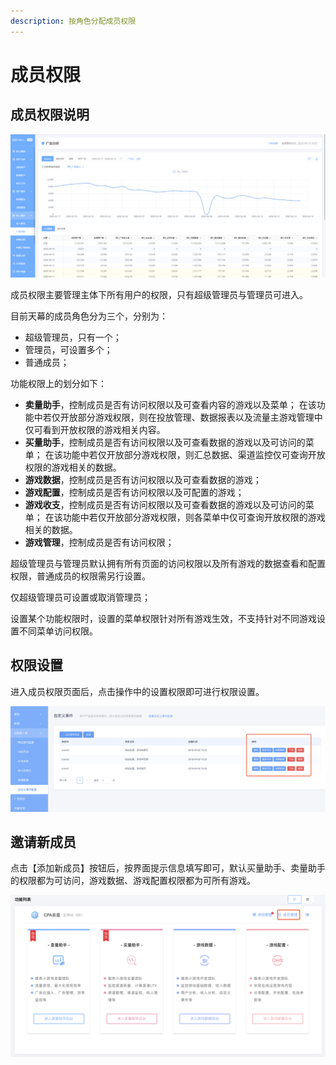 ```yaml
---
description: 按角色分配成员权限
---
```


# 成员权限

## 成员权限说明

![](../.gitbook/assets/image%20%28235%29.png)

成员权限主要管理主体下所有用户的权限，只有超级管理员与管理员可进入。

目前天幕的成员角色分为三个，分别为：

* 超级管理员，只有一个；
* 管理员，可设置多个；
* 普通成员；

功能权限上的划分如下：

* **卖量助手**，控制成员是否有访问权限以及可查看内容的游戏以及菜单； 在该功能中若仅开放部分游戏权限，则在投放管理、数据报表以及流量主游戏管理中仅可看到开放权限的游戏相关内容。
* **买量助手**，控制成员是否有访问权限以及可查看数据的游戏以及可访问的菜单； 在该功能中若仅开放部分游戏权限，则汇总数据、渠道监控仅可查询开放权限的游戏相关的数据。
* **游戏数据**，控制成员是否有访问权限以及可查看数据的游戏；
* **游戏配置**，控制成员是否有访问权限以及可配置的游戏；
* **游戏收支**，控制成员是否有访问权限以及可查看数据的游戏以及可访问的菜单； 在该功能中若仅开放部分游戏权限，则各菜单中仅可查询开放权限的游戏相关的数据。
* **游戏管理**，控制成员是否有访问权限；

超级管理员与管理员默认拥有所有页面的访问权限以及所有游戏的数据查看和配置权限，普通成员的权限需另行设置。

仅超级管理员可设置或取消管理员；

设置某个功能权限时，设置的菜单权限针对所有游戏生效，不支持针对不同游戏设置不同菜单访问权限。

## 权限设置

进入成员权限页面后，点击操作中的设置权限即可进行权限设置。

![](../.gitbook/assets/image%20%28115%29.png)

## 邀请新成员

点击【添加新成员】按钮后，按界面提示信息填写即可，默认买量助手、卖量助手的权限都为可访问，游戏数据、游戏配置权限都为可所有游戏。

![](../.gitbook/assets/image%20%2852%29.png)

